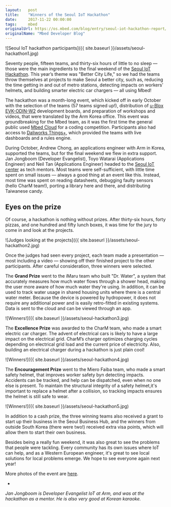 ```yaml
---
layout:   post
title:    "Winners of the Seoul IoT Hackathon"
date:     2017-11-22 00:00:00
tags:     mbed
originalUrl: https://os.mbed.com/blog/entry/seoul-iot-hackathon-report/
originalName: "Mbed Developer Blog"
---
```


![Seoul IoT hackathon participants]({{ site.baseurl }}/assets/seoul-hackathon1.jpg)

Seventy people, fifteen teams, and thirty-six hours of little to no sleep — those were the main ingredients to the final weekend of the [Seoul IoT Hackathon](http://english.seoulhackathon.org). This year’s theme was "Better City Life," so we had the teams throw themselves at projects to make Seoul a better city, such as, reducing the time getting in and out of metro stations, detecting impacts on workers’ helmets, and building smarter electric car chargers — all using Mbed!

<!--more-->

The hackathon was a month-long event, which kicked off in early October with the selection of  the teams (57 teams signed up!), distribution of [u-Blox EVK-ODIN-W2](https://www.u-blox.com/en/product/evk-odin-w2) development boards, and preparation of workshops and videos, that were translated by the Arm Korea office. This event was groundbreaking for the Mbed team, as it was the first time the general public used [Mbed Cloud](https://cloud.mbed.com) for a coding competition. Participants also had access to [Daliworks Things+](http://www.daliworks.net/), which provided the teams with live dashboards and a rules engine.

During October, Andrew Chong, an applications engineer with Arm in Korea, supported the teams, but for the final weekend we flew in extra support. Jan Jongboom (Developer Evangelist), Toyo Watarai (Applications Engineer) and Neil Tan (Applications Engineer) headed to the [Seoul IoT center](https://www.facebook.com/iotcenter.seoul.go.kr/) as tech mentors. Most teams were self-sufficient, with little time spent on small issues — always a good thing at an event like this. Instead, most time was spent on reading datasheets, debugging faulty sensors (hello CharM team!), porting a library here and there, and distributing Taiwanese candy.

## Eyes on the prize

Of course, a hackathon is nothing without prizes. After thirty-six hours, forty pizzas, and one hundred and fifty lunch boxes, it was time for the jury to come in and look at the projects.


![Judges looking at the projects]({{ site.baseurl }}/assets/seoul-hackathon2.jpg)

Once the judges had seen every project, each team made a presentation — most including a video — showing off their finished project to the other participants. After careful consideration, three winners were selected.

The **Grand Prize** went to the iMaru team who built "Dr. Water", a system that accurately measures how much water flows through a shower head, making the user more aware of how much water they're using. In addition, it can be used to track water usage in shared housing units where there is a central water meter. Because the device is powered by hydropower, it does not require any additional power and is easily retro-fitted in existing systems. Data is sent to the cloud and can be viewed through an app.

![Winners!]({{ site.baseurl }}/assets/seoul-hackathon3.jpg)

The **Excellence Prize** was awarded to the CharM team, who made a smart electric car charger. The advent of electrical cars is likely to have a large impact on the electrical grid. CharM’s charger optimizes charging cycles depending on electrical grid load and the current price of electricity. Also, building an electrical charger during a hackathon is just plain cool!


![Winners!]({{ site.baseurl }}/assets/seoul-hackathon4.jpg)

The **Encouragement Prize** went to the Miero Faiba team, who made a smart safety helmet, that improves worker safety byn detecting impacts. Accidents can be tracked, and help can be dispatched, even when no one else is present. To maintain the structural integrity of a safety helmet,it's important to replace a helmet after a collision, so tracking impacts ensures the helmet is still safe to wear.


![Winners!]({{ site.baseurl }}/assets/seoul-hackathon5.jpg)

In addition to a cash prize, the three winning teams also received a grant to start up their business in the Seoul Business Hub, and the winners from outside South Korea (there were two!) received extra visa points, which will allow them to start their own business.

Besides being a really fun weekend, it was also great to see the problems that people were tackling. Every community has its own issues where IoT can help, and as a Western European engineer, it's great to see local solutions for local problems emerge. We hope to see everyone again next year!

More photos of the event are [here](http://www.seoulhackathon.org/305).

-

*Jan Jongboom is Developer Evangelist IoT at Arm, and was at the hackathon as a mentor. He is also very good at Korean karaoke.*
